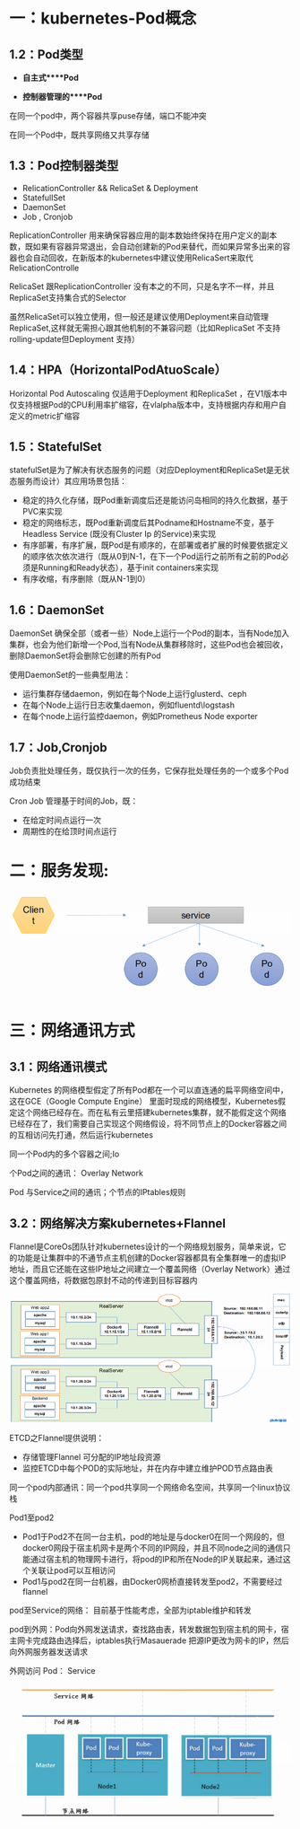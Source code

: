 # 一：kubernetes-Pod概念

## 1.2：Pod类型

- **自主式****Pod**

-  **控制器管理的****Pod**

   

  在同一个pod中，两个容器共享puse存储，端口不能冲突

  在同一个Pod中，既共享网络又共享存储



## 1.3：Pod控制器类型

- RelicationController     && RelicaSet & Deployment 
- StatefullSet
- DaemonSet
- Job , Cronjob



ReplicationController 用来确保容器应用的副本数始终保持在用户定义的副本数，既如果有容器异常退出，会自动创建新的Pod来替代，而如果异常多出来的容器也会自动回收，在新版本的kubernetes中建议使用RelicaSert来取代RelicationControlle

RelicaSet 跟ReplicationController 没有本之的不同，只是名字不一样，并且ReplicaSet支持集合式的Selector

虽然RelicaSet可以独立使用，但一般还是建议使用Deployment来自动管理ReplicaSet,这样就无需担心跟其他机制的不兼容问题（比如ReplicaSet 不支持rolling-update但Deployment 支持）

## 1.4：HPA（HorizontaIPodAtuoScale）

Horizontal Pod Autoscaling 仅适用于Deployment 和ReplicaSet ，在V1版本中仅支持根据Pod的CPU利用率扩缩容，在vlalpha版本中，支持根据内存和用户自定义的metric扩缩容



## 1.5：StatefulSet

statefulSet是为了解决有状态服务的问题（对应Deployment和ReplicaSet是无状态服务而设计）其应用场景包括：

- 稳定的持久化存储，既Pod重新调度后还是能访问岛相同的持久化数据，基于PVC来实现
- 稳定的网络标志，既Pod重新调度后其Podname和Hostname不变，基于Headless Service (既没有Cluster Ip 的Service)来实现
-  有序部署，有序扩展，既Pod是有顺序的，在部署或者扩展的时候要依据定义的顺序依次依次进行（既从0到N-1，在下一个Pod运行之前所有之前的Pod必须是Running和Ready状态），基于init     containers来实现
- 有序收缩，有序删除（既从N-1到0）

## 1.6：DaemonSet

DaemonSet 确保全部（或者一些）Node上运行一个Pod的副本，当有Node加入集群，也会为他们新增一个Pod,当有Node从集群移除时，这些Pod也会被回收，删除DaemonSet将会删除它创建的所有Pod

 

使用DaemonSet的一些典型用法：

- 运行集群存储daemon，例如在每个Node上运行glusterd、ceph
- 在每个Node上运行日志收集daemon，例如fluentd\logstash
- 在每个node上运行监控daemon，例如Prometheus Node     exporter



## 1.7：Job,Cronjob

Job负责批处理任务，既仅执行一次的任务，它保存批处理任务的一个或多个Pod成功结束

 

Cron Job 管理基于时间的Job，既：

- 在给定时间点运行一次
- 周期性的在给顶时间点运行



# 二：服务发现:



![](/images/posts/02_k8s/03/1.png)



# 三：网络通讯方式

## 3.1：网络通讯模式

Kubernetes 的网络模型假定了所有Pod都在一个可以直连通的扁平网络空间中，这在GCE（Google Compute Engine） 里面时现成的网络模型，Kubernetes假定这个网络已经存在。而在私有云里搭建kubernetes集群，就不能假定这个网络已经存在了，我们需要自己实现这个网络假设，将不同节点上的Docker容器之间的互相访问先打通，然后运行kubernetes 

同一个Pod内的多个容器之间;Io

个Pod之间的通讯： Overlay Network

Pod 与Service之间的通讯；个节点的IPtables规则



## 3.2：网络解决方案kubernetes+Flannel

Flannel是CoreOs团队针对kubernetes设计的一个网络规划服务，简单来说，它的功能是让集群中的不通节点主机创建的Docker容器都具有全集群唯一的虚拟IP地址，而且它还能在这些IP地址之间建立一个覆盖网络（Overlay Network）通过这个覆盖网络，将数据包原封不动的传递到目标容器内



![](/images/posts/02_k8s/03/2.png)



ETCD之Flannel提供说明：

- 存储管理Flannel 可分配的IP地址段资源
- 监控ETCD中每个POD的实际地址，并在内存中建立维护POD节点路由表



同一个pod内部通讯：同一个pod共享同一个网络命名空间，共享同一个linux协议栈

 

Pod1至pod2 

- Pod1于Pod2不在同一台主机，pod的地址是与docker0在同一个网段的，但docker0网段于宿主机网卡是两个不同的IP网段，并且不同node之间的通信只能通过宿主机的物理网卡进行，将pod的IP和所在Node的IP关联起来，通过这个关联让pod可以互相访问
- Pod1与pod2在同一台机器，由Docker0网桥直接转发至pod2，不需要经过flannel 

pod至Service的网络： 目前基于性能考虑，全部为iptable维护和转发

 

pod到外网：Pod向外网发送请求，查找路由表，转发数据包到宿主机的网卡，宿主网卡完成路由选择后，iptables执行Masauerade 把源IP更改为网卡的IP，然后向外网服务器发送请求

 

外网访问 Pod： Service

![](/images/posts/02_k8s/03/3.png)



